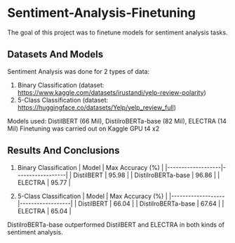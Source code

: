 # Sentiment-Analysis-Finetuning

The goal of this project was to finetune models for sentiment analysis tasks. 

## Datasets And Models
Sentiment Analysis was done for 2 types of data:
1. Binary Classification (dataset: https://www.kaggle.com/datasets/irustandi/yelp-review-polarity)
2. 5-Class Classification (dataset: https://huggingface.co/datasets/Yelp/yelp_review_full)

Models used: DistilBERT (66 Mil), DistilroBERTa-base (82 Mil), ELECTRA (14 Mil)
Finetuning was carried out on Kaggle GPU t4 x2

## Results And Conclusions

1. Binary Classification
| Model             | Max Accuracy (%) |
|-------------------|------------------|
| DistilBERT         | 95.98            |
| DistilroBERTa-base | 96.86            |
| ELECTRA            | 95.77            |

3. 5-Class Classification
| Model             | Max Accuracy (%) |
|-------------------|------------------|
| DistilBERT         | 66.04            |
| DistilroBERTa-base | 67.64            |
| ELECTRA            | 65.04            |

DistilroBERTa-base outperformed DistilBERT and ELECTRA in both kinds of sentiment analysis.
